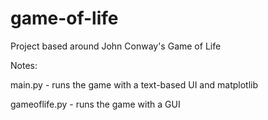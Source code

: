 # game-of-life
Project based around John Conway's Game of Life

Notes:

  main.py - runs the game with a text-based UI and matplotlib
  
  gameoflife.py - runs the game with a GUI
